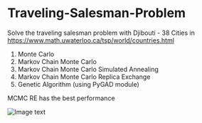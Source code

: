 # Traveling-Salesman-Problem

Solve the traveling salesman problem with Djibouti - 38 Cities in https://www.math.uwaterloo.ca/tsp/world/countries.html
1. Monte Carlo 
2. Markov Chain Monte Carlo
3. Markov Chain Monte Carlo Simulated Annealing
4. Markov Chain Monte Carlo Replica Exchange
5. Genetic Algorithm (using PyGAD module)

MCMC RE has the best performance


![Image text](https://github.com/576774572/image/blob/main/tsp.png)  

